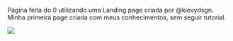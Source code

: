 Página feita do 0 utilizando uma Landing page criada por @kievydsgn.
Minha primeira page criada com meus conhecimentos, sem seguir tutorial.

<img src="Imagens/gifPrincipal.gif">
